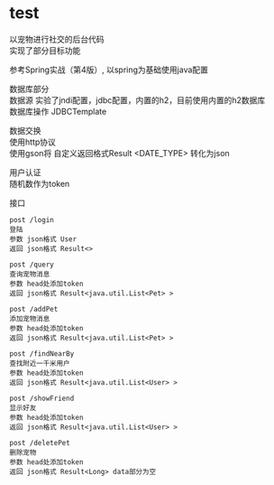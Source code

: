 # test
以宠物进行社交的后台代码  
实现了部分目标功能  

参考Spring实战（第4版）, 以spring为基础使用java配置  

数据库部分   
  数据源 实验了jndi配置，jdbc配置，内置的h2，目前使用内置的h2数据库  
  数据库操作  JDBCTemplate  
  
数据交换  
  使用http协议  
  使用gson将 自定义返回格式Result <DATE_TYPE> 转化为json  
  
用户认证  
  随机数作为token  
  
接口  

    post /login
    登陆   
    参数 json格式 User  
    返回 json格式 Result<>  
    
    post /query  
    查询宠物消息  
    参数 head处添加token  
    返回 json格式 Result<java.util.List<Pet> >  
    
    post /addPet
    添加宠物消息
    参数 head处添加token
    返回 json格式 Result<java.util.List<Pet> >
    
    post /findNearBy
    查找附近一千米用户
    参数 head处添加token
    返回 json格式 Result<java.util.List<User> >
    
    post /showFriend
    显示好友
    参数 head处添加token
    返回 json格式 Result<java.util.List<User> >
    
    post /deletePet
    删除宠物
    参数 head处添加token
    返回 json格式 Result<Long> data部分为空
